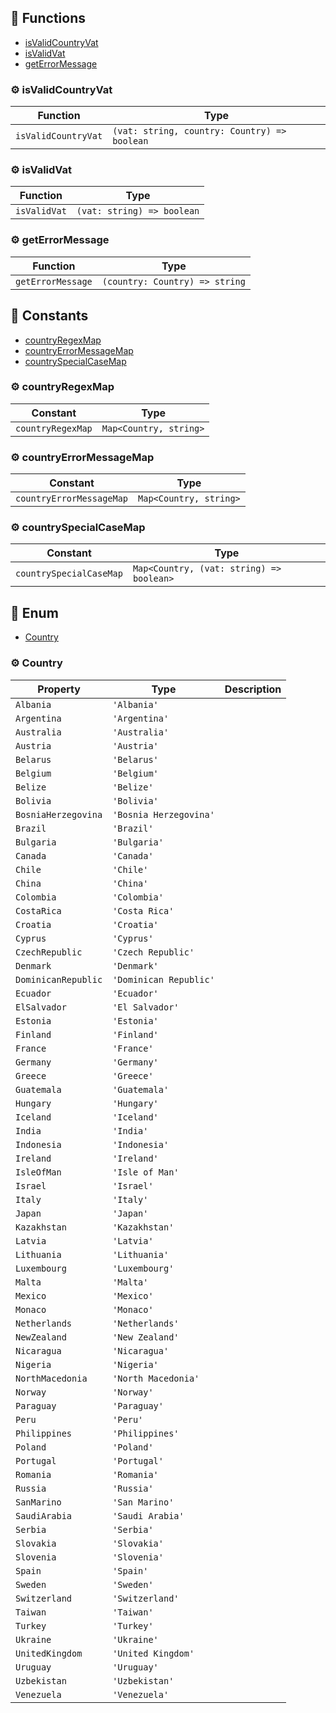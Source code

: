## :toolbox: Functions

- [isValidCountryVat](#gear-isvalidcountryvat)
- [isValidVat](#gear-isvalidvat)
- [getErrorMessage](#gear-geterrormessage)

### :gear: isValidCountryVat

| Function | Type |
| ---------- | ---------- |
| `isValidCountryVat` | `(vat: string, country: Country) => boolean` |

### :gear: isValidVat

| Function | Type |
| ---------- | ---------- |
| `isValidVat` | `(vat: string) => boolean` |

### :gear: getErrorMessage

| Function | Type |
| ---------- | ---------- |
| `getErrorMessage` | `(country: Country) => string` |


## :wrench: Constants

- [countryRegexMap](#gear-countryregexmap)
- [countryErrorMessageMap](#gear-countryerrormessagemap)
- [countrySpecialCaseMap](#gear-countryspecialcasemap)

### :gear: countryRegexMap

| Constant | Type |
| ---------- | ---------- |
| `countryRegexMap` | `Map<Country, string>` |

### :gear: countryErrorMessageMap

| Constant | Type |
| ---------- | ---------- |
| `countryErrorMessageMap` | `Map<Country, string>` |

### :gear: countrySpecialCaseMap

| Constant | Type |
| ---------- | ---------- |
| `countrySpecialCaseMap` | `Map<Country, (vat: string) => boolean>` |



## :nut_and_bolt: Enum

- [Country](#gear-country)

### :gear: Country



| Property | Type | Description |
| ---------- | ---------- | ---------- |
| `Albania` | `'Albania'` |  |
| `Argentina` | `'Argentina'` |  |
| `Australia` | `'Australia'` |  |
| `Austria` | `'Austria'` |  |
| `Belarus` | `'Belarus'` |  |
| `Belgium` | `'Belgium'` |  |
| `Belize` | `'Belize'` |  |
| `Bolivia` | `'Bolivia'` |  |
| `BosniaHerzegovina` | `'Bosnia Herzegovina'` |  |
| `Brazil` | `'Brazil'` |  |
| `Bulgaria` | `'Bulgaria'` |  |
| `Canada` | `'Canada'` |  |
| `Chile` | `'Chile'` |  |
| `China` | `'China'` |  |
| `Colombia` | `'Colombia'` |  |
| `CostaRica` | `'Costa Rica'` |  |
| `Croatia` | `'Croatia'` |  |
| `Cyprus` | `'Cyprus'` |  |
| `CzechRepublic` | `'Czech Republic'` |  |
| `Denmark` | `'Denmark'` |  |
| `DominicanRepublic` | `'Dominican Republic'` |  |
| `Ecuador` | `'Ecuador'` |  |
| `ElSalvador` | `'El Salvador'` |  |
| `Estonia` | `'Estonia'` |  |
| `Finland` | `'Finland'` |  |
| `France` | `'France'` |  |
| `Germany` | `'Germany'` |  |
| `Greece` | `'Greece'` |  |
| `Guatemala` | `'Guatemala'` |  |
| `Hungary` | `'Hungary'` |  |
| `Iceland` | `'Iceland'` |  |
| `India` | `'India'` |  |
| `Indonesia` | `'Indonesia'` |  |
| `Ireland` | `'Ireland'` |  |
| `IsleOfMan` | `'Isle of Man'` |  |
| `Israel` | `'Israel'` |  |
| `Italy` | `'Italy'` |  |
| `Japan` | `'Japan'` |  |
| `Kazakhstan` | `'Kazakhstan'` |  |
| `Latvia` | `'Latvia'` |  |
| `Lithuania` | `'Lithuania'` |  |
| `Luxembourg` | `'Luxembourg'` |  |
| `Malta` | `'Malta'` |  |
| `Mexico` | `'Mexico'` |  |
| `Monaco` | `'Monaco'` |  |
| `Netherlands` | `'Netherlands'` |  |
| `NewZealand` | `'New Zealand'` |  |
| `Nicaragua` | `'Nicaragua'` |  |
| `Nigeria` | `'Nigeria'` |  |
| `NorthMacedonia` | `'North Macedonia'` |  |
| `Norway` | `'Norway'` |  |
| `Paraguay` | `'Paraguay'` |  |
| `Peru` | `'Peru'` |  |
| `Philippines` | `'Philippines'` |  |
| `Poland` | `'Poland'` |  |
| `Portugal` | `'Portugal'` |  |
| `Romania` | `'Romania'` |  |
| `Russia` | `'Russia'` |  |
| `SanMarino` | `'San Marino'` |  |
| `SaudiArabia` | `'Saudi Arabia'` |  |
| `Serbia` | `'Serbia'` |  |
| `Slovakia` | `'Slovakia'` |  |
| `Slovenia` | `'Slovenia'` |  |
| `Spain` | `'Spain'` |  |
| `Sweden` | `'Sweden'` |  |
| `Switzerland` | `'Switzerland'` |  |
| `Taiwan` | `'Taiwan'` |  |
| `Turkey` | `'Turkey'` |  |
| `Ukraine` | `'Ukraine'` |  |
| `UnitedKingdom` | `'United Kingdom'` |  |
| `Uruguay` | `'Uruguay'` |  |
| `Uzbekistan` | `'Uzbekistan'` |  |
| `Venezuela` | `'Venezuela'` |  |

